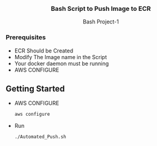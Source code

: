 <!-- Improved compatibility of back to top link: See: https://github.com/othneildrew/Best-README-Template/pull/73 -->
<a name="readme-top"></a>
<!--
*** Thanks for checking out the Best-README-Template. If you have a suggestion
*** that would make this better, please fork the repo and create a pull request
*** or simply open an issue with the tag "enhancement".
*** Don't forget to give the project a star!
*** Thanks again! Now go create something AMAZING! :D
-->



<!-- PROJECT SHIELDS -->
<!--
*** I'm using markdown "reference style" links for readability.
*** Reference links are enclosed in brackets [ ] instead of parentheses ( ).
*** See the bottom of this document for the declaration of the reference variables
*** for contributors-url, forks-url, etc. This is an optional, concise syntax you may use.
*** https://www.markdownguide.org/basic-syntax/#reference-style-links
-->
<!-- PROJECT LOGO -->
<br />
<div align="center">
  <h3 align="center">Bash Script to Push Image to ECR</h3>
  <p align="center">
    Bash Project-1
    <br />
  </p>
</div>



<!-- GETTING STARTED -->
### Prerequisites

* ECR Should be Created
* Modify The Image name in the Script
* Your docker daemon must be running
* AWS CONFIGURE

## Getting Started

* AWS CONFIGURE
  ```sh
  aws configure
  ```
* Run
  ```sh
  ./Automated_Push.sh
  ```